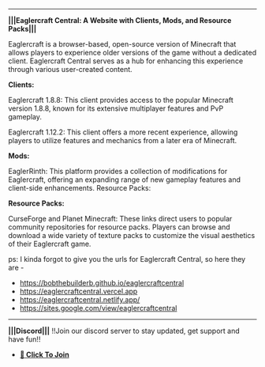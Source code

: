 -----------------------------------------------------------------------------------------------------------------------------------------------------------------------------------------------------------------------------------------------------------------

**|||Eaglercraft Central: A Website with Clients, Mods, and Resource Packs|||**

Eaglercraft is a browser-based, open-source version of Minecraft that allows players to experience older versions of the game without a dedicated client. Eaglercraft Central serves as a hub for enhancing this experience through various user-created content.

**Clients:**

Eaglercraft 1.8.8: This client provides access to the popular Minecraft version 1.8.8, known for its extensive multiplayer features and PvP gameplay.

Eaglercraft 1.12.2: This client offers a more recent experience, allowing players to utilize features and mechanics from a later era of Minecraft.

**Mods:**

EaglerRinth: This platform provides a collection of modifications for Eaglercraft, offering an expanding range of new gameplay features and client-side enhancements.
Resource Packs:

**Resource Packs:**

CurseForge and Planet Minecraft: These links direct users to popular community repositories for resource packs. Players can browse and download a wide variety of texture packs to customize the visual aesthetics of their Eaglercraft game.

ps: I kinda forgot to give you the urls for Eaglercraft Central, so here they are - 

- https://bobthebuilderb.github.io/eaglercraftcentral
- https://eaglercraftcentral.vercel.app
- https://eaglercraftcentral.netlify.app/
- https://sites.google.com/view/eaglercraftcentral
-----------------------------------------------------------------------------------------------------------------------------------------------------------------------------------------------------------------------------------------------------------------

**|||Discord|||**
  !!Join our discord server to stay updated, get support and have fun!!
- [**🔗 Click To Join**](https://discord.gg/qYKg43GeMP)

